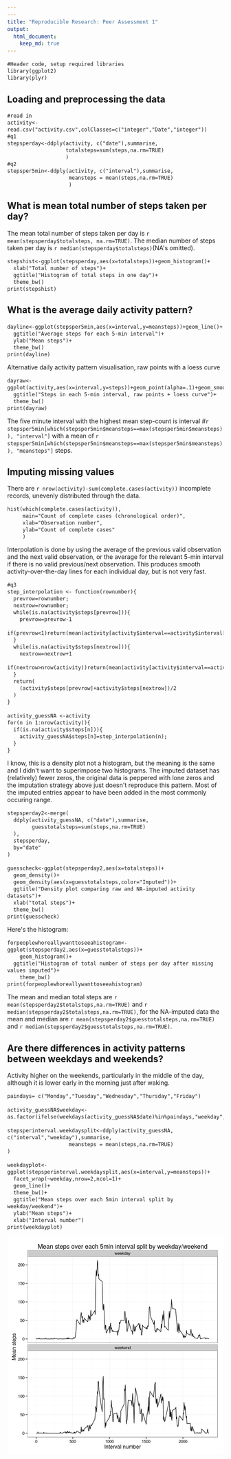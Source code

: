 ```yaml
---
---
title: "Reproducible Research: Peer Assessment 1"
output: 
  html_document:
    keep_md: true
---
```


```{r}
#Header code, setup required libraries
library(ggplot2)
library(plyr)
```

## Loading and preprocessing the data
```{r}
#read in
activity<-read.csv("activity.csv",colClasses=c("integer","Date","integer"))
#q1
stepsperday<-ddply(activity, c("date"),summarise,
                   totalsteps=sum(steps,na.rm=TRUE)
                   )
#q2
stepsper5min<-ddply(activity, c("interval"),summarise,
                    meansteps = mean(steps,na.rm=TRUE)
                    )

```

## What is mean total number of steps taken per day?

The mean total number of steps taken per day is `r mean(stepsperday$totalsteps, na.rm=TRUE)`.  The median number of steps taken per day is `r median(stepsperday$totalsteps)`(NA's omitted).

```{r stepshist}
stepshist<-ggplot(stepsperday,aes(x=totalsteps))+geom_histogram()+
  xlab("Total number of steps")+
  ggtitle("Histogram of total steps in one day")+
  theme_bw()
print(stepshist)
```

## What is the average daily activity pattern?
```{r daypattern,warning=FALSE}
dayline<-ggplot(stepsper5min,aes(x=interval,y=meansteps))+geom_line()+
  ggtitle("Average steps for each 5-min interval")+
  ylab("Mean steps")+
  theme_bw()
print(dayline)
```

Alternative daily activity pattern visualisation, raw points with a loess curve

```{r altdaypattern}
dayraw<-ggplot(activity,aes(x=interval,y=steps))+geom_point(alpha=.1)+geom_smooth()+
  ggtitle("Steps in each 5-min interval, raw points + loess curve")+
  theme_bw()
print(dayraw)
```

The five minute interval with the highest mean step-count is interval #`r stepsper5min[which(stepsper5min$meansteps==max(stepsper5min$meansteps)), "interval"]` with a mean of `r stepsper5min[which(stepsper5min$meansteps==max(stepsper5min$meansteps)), "meansteps"]` steps.  

## Imputing missing values

There are `r nrow(activity)-sum(complete.cases(activity))` incomplete records, unevenly distributed through the data.

```{r histincomplete}
hist(which(complete.cases(activity)),
     main="Count of complete cases (chronological order)",
     xlab="Observation number",
     ylab="Count of complete cases"
     )

```
 
Interpolation is done by using the average of the previous valid observation and the next valid observation, or the average for the relevant 5-min interval if there is no valid previous/next observation. This produces smooth activity-over-the-day lines for each individual day, but is not very fast.
 
```{r interpolation strategy}
#q3
step_interpolation <- function(rownumber){
  prevrow=rownumber;
  nextrow=rownumber;
  while(is.na(activity$steps[prevrow])){
    prevrow=prevrow-1
    if(prevrow<1)return(mean(activity[activity$interval==activity$interval[rownumber],"steps"],na.rm=TRUE))
  }
  while(is.na(activity$steps[nextrow])){
    nextrow=nextrow+1
    if(nextrow>nrow(activity))return(mean(activity[activity$interval==activity$interval[rownumber],"steps"],na.rm=TRUE))
  }
  return(
    (activity$steps[prevrow]+activity$steps[nextrow])/2
  )
}

activity_guessNA <-activity
for(n in 1:nrow(activity)){
  if(is.na(activity$steps[n])){
    activity_guessNA$steps[n]=step_interpolation(n);
  }
}
```

I know, this is a density plot not a histogram, but the meaning is the same and I didn't want to superimpose two histograms. The imputed dataset has (relatively) fewer zeros, the original data is peppered with lone zeros and the imputation strategy above just doesn't reproduce this pattern. Most of the imputed entries appear to have been added in the most commonly occuring range.

```{r guesscompare}
stepsperday2<-merge(
  ddply(activity_guessNA, c("date"),summarise,
        guesstotalsteps=sum(steps,na.rm=TRUE)
  ),
  stepsperday,
  by="date"
)

guesscheck<-ggplot(stepsperday2,aes(x=totalsteps))+
  geom_density()+
  geom_density(aes(x=guesstotalsteps,color="Imputed"))+
  ggtitle("Density plot comparing raw and NA-imputed activity datasets")+
  xlab("total steps")+
  theme_bw()
print(guesscheck)
```

Here's the histogram:
```{r imputedhist}
forpeoplewhoreallywanttoseeahistogram<-ggplot(stepsperday2,aes(x=guesstotalsteps))+
    geom_histogram()+
  ggtitle("Histogram of total number of steps per day after missing values imputed")+
    theme_bw()
print(forpeoplewhoreallywanttoseeahistogram)
```

The mean and median total steps are `r mean(stepsperday2$totalsteps,na.rm=TRUE)` and `r median(stepsperday2$totalsteps,na.rm=TRUE)`, for the NA-imputed data the mean and median are  `r mean(stepsperday2$guesstotalsteps,na.rm=TRUE)` and `r median(stepsperday2$guesstotalsteps,na.rm=TRUE)`. 

## Are there differences in activity patterns between weekdays and weekends?

Activity higher on the weekends, particularly in the middle of the day, although it is lower early in the morning just after waking.

```{r weekends}
paindays= c("Monday","Tuesday","Wednesday","Thursday","Friday")

activity_guessNA$weekday<-as.factor(ifelse(weekdays(activity_guessNA$date)%in%paindays,"weekday","weekend"))

stepsperinterval.weekdaysplit<-ddply(activity_guessNA, c("interval","weekday"),summarise,
                    meansteps = mean(steps,na.rm=TRUE)
)

weekdayplot<-ggplot(stepsperinterval.weekdaysplit,aes(x=interval,y=meansteps))+
  facet_wrap(~weekday,nrow=2,ncol=1)+
  geom_line()+
  theme_bw()+
  ggtitle("Mean steps over each 5min interval split by weekday/weekend")+
  ylab("Mean steps")+
  xlab("Interval number")
print(weekdayplot)
```


![plot of chunk weekends](figure/weekends.png) 
